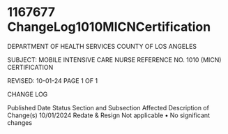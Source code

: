 # 1167677 ChangeLog1010MICNCertification

DEPARTMENT OF HEALTH SERVICES 
COUNTY OF LOS ANGELES 
  
SUBJECT: MOBILE INTENSIVE CARE NURSE REFERENCE NO. 1010 
  (MICN) CERTIFICATION 
 
 
 
REVISED: 10-01-24 PAGE 1 OF 1  
 
CHANGE LOG 
 
Published 
Date 
Status Section and 
Subsection Affected 
Description of Change(s) 
10/01/2024 Redate & 
Resign 
Not applicable 
• No significant changes
